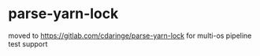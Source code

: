 # parse-yarn-lock

moved to https://gitlab.com/cdaringe/parse-yarn-lock for multi-os pipeline test support
